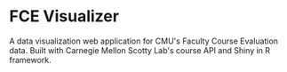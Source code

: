 # FCE Visualizer
A data visualization web application for CMU's Faculty Course Evaluation data. Built with Carnegie Mellon Scotty Lab's course API and Shiny in R framework.

